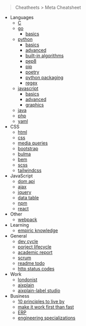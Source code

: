 > Cheatheets > Meta Cheatsheet

- Languages
  - [C](./misc/languages/c.md)
  - [go](meta/languages/go.md)
    - [basics](./meta/languages/go.md)
  - [python](./languages/python.md)
    - [basics](./languages/python-basics.md)
    - [advanced](./languages/python-advanced.md)
    - [built-in algorithms](./languages/python-algorithms.md)
    - [pep8](./languages/pep8.py)
    - [pip](./languages/pip.md)
    - [poetry](./languages/poetry.md)
    - [python packaging](./languages/python-packaging.md)
    - [regex](./languages/python-regex.md)
  - [javascript](./languages/js-basics.md)
    - [basics](./languages/js-basics.md)
    - [advanced](./languages/js-advanced.md)
    - [graphics](./languages/graphics.md)
  - [java](./languages/java.md)
  - [php](./languages/php.md)
  - [yaml](./languages/yaml.md)
- CSS
  - [html](./frontend/html.md)
  - [css](./frontend/css.md)  
  - [media queries](./frontend/media-queries.md)
  - [bootstrap](./frontend/bootstrap.md)
  - [bulma](./frontend/bulma.md)
  - [bem](./frontend/bem.md)
  - [scss](./frontend/scss.md)
  - [tailwindcss](./frontend/tailwindcss.md)
- JavaScript
  - [dom api](./frontend/dom.md)
  - [ajax](./frontend/ajax.md)
  - [jquery](./frontend/jquery.md)
  - [data table](./frontend/data-table.md)
  - [npm](./frontend/npm.md)
  - [react](./frontend/react.md)
- Other
  - [webpack](./frontend/webpack.md)
- Learning
  - [empiric knowledge](./general/empiric.md)
- General
  - [dev cycle](./general/dev-cycle.md)
  - [porject lifecycle](./general/project-lifecycle.md)
  - [academic report](./general/academic-report.md)
  - [scrum](./general/scrum.md)
  - [readme todo](./general/readme-todo.md)
  - [http status codes](./general/http-status-codes.md)
- Work
  - [londonist](./work/londonist.md)
  - [aixplain](./work/aixplain.md)
  - [aixplain-label studio](./work/aixplain-label-studio.md)
- Business
  - [10 principles to live by](./business/engineer-10-principles.md)
  - [make it work first than fast](./business/makeit-work-right-fast.md)
  - [ERP](./business/erp.md)
  - [engineering specializations](./business/engineer-special.md)
